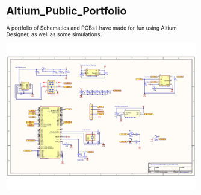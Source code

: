 # Altium_Public_Portfolio
 A portfolio of Schematics and PCBs I have made for fun using Altium Designer, as well as some simulations.

![alt text](https://github.com/danielespo/Altium_Public_Portfolio/blob/main/Tiny%20Mic/Schematic.png)
